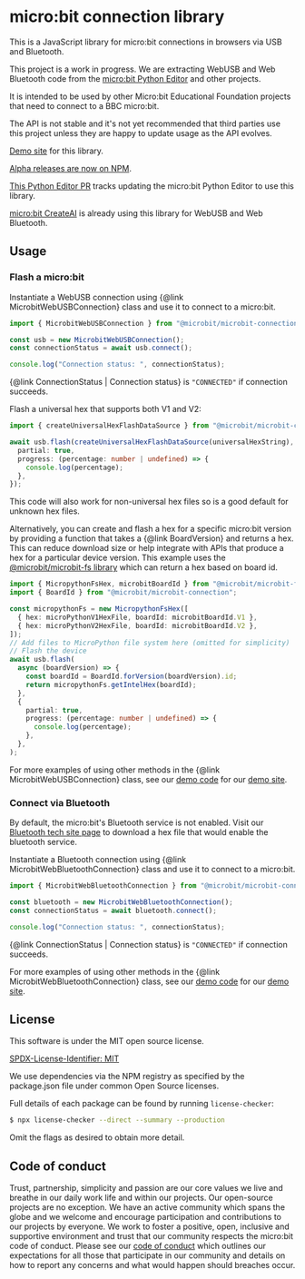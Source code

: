 # micro:bit connection library

This is a JavaScript library for micro:bit connections in browsers via USB and Bluetooth.

This project is a work in progress. We are extracting WebUSB and Web Bluetooth code from the [micro:bit Python Editor](https://github.com/microbit-foundation/python-editor-v3/) and other projects.

It is intended to be used by other Micro:bit Educational Foundation projects that need to connect to a BBC micro:bit.

The API is not stable and it's not yet recommended that third parties use this project unless they are happy to update usage as the API evolves.

[Demo site](https://microbit-connection.pages.dev/) for this library.

[Alpha releases are now on NPM](https://www.npmjs.com/package/@microbit/microbit-connection).

[This Python Editor PR](https://github.com/microbit-foundation/python-editor-v3/pull/1190) tracks updating the micro:bit Python Editor to use this library.

[micro:bit CreateAI](https://github.com/microbit-foundation/ml-trainer/) is already using this library for WebUSB and Web Bluetooth.

## Usage

### Flash a micro:bit

Instantiate a WebUSB connection using {@link MicrobitWebUSBConnection} class and use it to connect to a micro:bit.

```ts
import { MicrobitWebUSBConnection } from "@microbit/microbit-connection";

const usb = new MicrobitWebUSBConnection();
const connectionStatus = await usb.connect();

console.log("Connection status: ", connectionStatus);
```

{@link ConnectionStatus | Connection status} is `"CONNECTED"` if connection succeeds.

Flash a universal hex that supports both V1 and V2:

```ts
import { createUniversalHexFlashDataSource } from "@microbit/microbit-connection";

await usb.flash(createUniversalHexFlashDataSource(universalHexString), {
  partial: true,
  progress: (percentage: number | undefined) => {
    console.log(percentage);
  },
});
```

This code will also work for non-universal hex files so is a good default for unknown hex files.

Alternatively, you can create and flash a hex for a specific micro:bit version by providing a function that takes a {@link BoardVersion} and returns a hex.
This can reduce download size or help integrate with APIs that produce a hex for a particular device version.
This example uses the [@microbit/microbit-fs library](https://microbit-foundation.github.io/microbit-fs/) which can return a hex based on board id.

```ts
import { MicropythonFsHex, microbitBoardId } from "@microbit/microbit-fs";
import { BoardId } from "@microbit/microbit-connection";

const micropythonFs = new MicropythonFsHex([
  { hex: microPythonV1HexFile, boardId: microbitBoardId.V1 },
  { hex: microPythonV2HexFile, boardId: microbitBoardId.V2 },
]);
// Add files to MicroPython file system here (omitted for simplicity)
// Flash the device
await usb.flash(
  async (boardVersion) => {
    const boardId = BoardId.forVersion(boardVersion).id;
    return micropythonFs.getIntelHex(boardId);
  },
  {
    partial: true,
    progress: (percentage: number | undefined) => {
      console.log(percentage);
    },
  },
);
```

For more examples of using other methods in the {@link MicrobitWebUSBConnection} class, see our [demo code](https://github.com/microbit-foundation/microbit-connection/blob/main/src/demo.ts) for our [demo site](https://microbit-connection.pages.dev/).

### Connect via Bluetooth

By default, the micro:bit's Bluetooth service is not enabled. Visit our [Bluetooth tech site page](https://tech.microbit.org/bluetooth/) to download a hex file that would enable the bluetooth service.

Instantiate a Bluetooth connection using {@link MicrobitWebBluetoothConnection} class and use it to connect to a micro:bit.

```ts
import { MicrobitWebBluetoothConnection } from "@microbit/microbit-connection";

const bluetooth = new MicrobitWebBluetoothConnection();
const connectionStatus = await bluetooth.connect();

console.log("Connection status: ", connectionStatus);
```

{@link ConnectionStatus | Connection status} is `"CONNECTED"` if connection succeeds.

For more examples of using other methods in the {@link MicrobitWebBluetoothConnection} class, see our [demo code](https://github.com/microbit-foundation/microbit-connection/blob/main/src/demo.ts) for our [demo site](https://microbit-connection.pages.dev/).

## License

This software is under the MIT open source license.

[SPDX-License-Identifier: MIT](LICENSE)

We use dependencies via the NPM registry as specified by the package.json file under common Open Source licenses.

Full details of each package can be found by running `license-checker`:

```bash
$ npx license-checker --direct --summary --production
```

Omit the flags as desired to obtain more detail.

## Code of conduct

Trust, partnership, simplicity and passion are our core values we live and
breathe in our daily work life and within our projects. Our open-source
projects are no exception. We have an active community which spans the globe
and we welcome and encourage participation and contributions to our projects
by everyone. We work to foster a positive, open, inclusive and supportive
environment and trust that our community respects the micro:bit code of
conduct. Please see our [code of conduct](https://microbit.org/safeguarding/)
which outlines our expectations for all those that participate in our
community and details on how to report any concerns and what would happen
should breaches occur.
